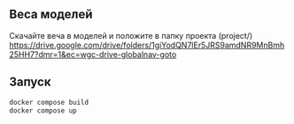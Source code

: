 ## Веса моделей

Скачайте веча в моделей и положите в папку проекта (project/)
https://drive.google.com/drive/folders/1giYodQN7lEr5JRS9amdNR9MnBmh25HH7?dmr=1&ec=wgc-drive-globalnav-goto

## Запуск

```bash
docker compose build
docker compose up
```